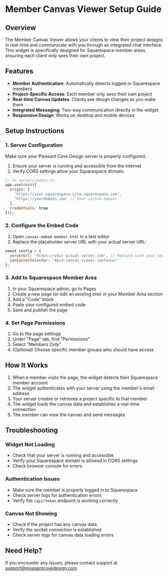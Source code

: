 # Member Canvas Viewer Setup Guide

## Overview

The Member Canvas Viewer allows your clients to view their project designs in real-time and communicate with you through an integrated chat interface. This widget is specifically designed for Squarespace member areas, ensuring each client only sees their own project.

## Features

- **Member Authentication**: Automatically detects logged-in Squarespace members
- **Project-Specific Access**: Each member only sees their own project
- **Real-time Canvas Updates**: Clients see design changes as you make them
- **Integrated Messaging**: Two-way communication directly in the widget
- **Responsive Design**: Works on desktop and mobile devices

## Setup Instructions

### 1. Server Configuration

Make sure your Pleasant Cove Design server is properly configured:

1. Ensure your server is running and accessible from the internet
2. Verify CORS settings allow your Squarespace domain:

```javascript
// In server/routes.ts
app.use(cors({
  origin: [
    'https://your-squarespace-site.squarespace.com',
    'https://yourdomain.com' // Your custom domain
  ],
  credentials: true
}));
```

### 2. Configure the Embed Code

1. Open `canvas-embed-member.html` in a text editor
2. Replace the placeholder server URL with your actual server URL:

```javascript
const config = {
  serverUrl: 'https://your-actual-server.com', // Replace with your server URL
  containerSelector: '#pcd-canvas-viewer-container'
};
```

### 3. Add to Squarespace Member Area

1. In your Squarespace admin, go to Pages
2. Create a new page (or edit an existing one) in your Member Area section
3. Add a "Code" block
4. Paste your configured embed code
5. Save and publish the page

### 4. Set Page Permissions

1. Go to the page settings
2. Under "Page" tab, find "Permissions"
3. Select "Members Only"
4. (Optional) Choose specific member groups who should have access

## How It Works

1. When a member visits the page, the widget detects their Squarespace member account
2. The widget authenticates with your server using the member's email address
3. Your server creates or retrieves a project specific to that member
4. The widget loads the canvas data and establishes a real-time connection
5. The member can view the canvas and send messages

## Troubleshooting

### Widget Not Loading

- Check that your server is running and accessible
- Verify your Squarespace domain is allowed in CORS settings
- Check browser console for errors

### Authentication Issues

- Make sure the member is properly logged in to Squarespace
- Check server logs for authentication errors
- Verify the `/api/token` endpoint is working correctly

### Canvas Not Showing

- Check if the project has any canvas data
- Verify the socket connection is established
- Check server logs for canvas data loading errors

## Need Help?

If you encounter any issues, please contact support at support@pleasantcovedesign.com